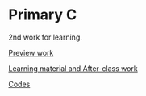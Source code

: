 # Primary C

2nd work for learning.  

[Preview work](SRE第二节课预习作业——c语言基础预习作业.md)

[Learning material and After-class work](c语言基础.pdf)

[Codes](./source/)
